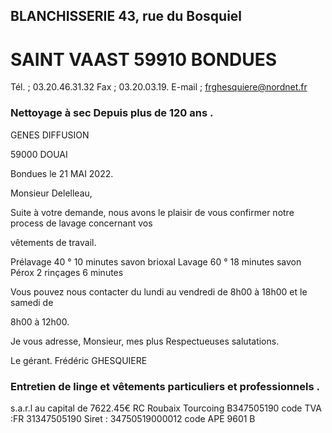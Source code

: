 ## BLANCHISSERIE 43, rue du Bosquiel
# SAINT VAAST 59910 BONDUES

Tél. ; 03.20.46.31.32
Fax ; 03.20.03.19.
E-mail ; [frghesquiere@nordnet.fr](mailto:frghesquiere@nordnet.fr)
### Nettoyage à sec  Depuis plus de 120 ans .

GENES DIFFUSION

59000 DOUAI

Bondues le 21 MAI 2022.

Monsieur Delelleau,

Suite à votre demande, nous avons le plaisir de vous confirmer notre process de lavage concernant vos

vêtements de travail.

Prélavage 40 °        10 minutes    savon brioxal
Lavage 60 °          18 minutes    savon Pérox
2 rinçages            6 minutes

Vous pouvez nous contacter du lundi au vendredi de 8h00 à 18h00 et le samedi de

8h00 à 12h00.

Je vous adresse, Monsieur, mes plus Respectueuses salutations.

Le gérant.
Frédéric GHESQUIERE
### Entretien   de   linge   et  vêtements   particuliers  et  professionnels .

s.a.r.l au capital de 7622.45€ RC Roubaix Tourcoing B347505190 code TVA :FR 31347505190 Siret : 34750519000012 code APE 9601 B

